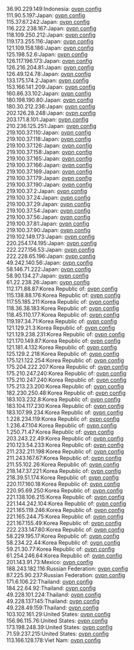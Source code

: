 36.90.229.149:Indonesia: [ovpn config](vpn/36_90_229_149.ovpn)  
111.90.5.197:Japan: [ovpn config](vpn/111_90_5_197.ovpn)  
115.37.67.242:Japan: [ovpn config](vpn/115_37_67_242.ovpn)  
116.222.238.167:Japan: [ovpn config](vpn/116_222_238_167.ovpn)  
118.109.250.212:Japan: [ovpn config](vpn/118_109_250_212.ovpn)  
119.173.255.116:Japan: [ovpn config](vpn/119_173_255_116.ovpn)  
121.109.158.186:Japan: [ovpn config](vpn/121_109_158_186.ovpn)  
125.198.52.6:Japan: [ovpn config](vpn/125_198_52_6.ovpn)  
126.117.196.173:Japan: [ovpn config](vpn/126_117_196_173.ovpn)  
126.216.204.81:Japan: [ovpn config](vpn/126_216_204_81.ovpn)  
126.49.124.78:Japan: [ovpn config](vpn/126_49_124_78.ovpn)  
133.175.174.2:Japan: [ovpn config](vpn/133_175_174_2.ovpn)  
153.166.141.209:Japan: [ovpn config](vpn/153_166_141_209.ovpn)  
160.86.33.102:Japan: [ovpn config](vpn/160_86_33_102.ovpn)  
180.198.190.80:Japan: [ovpn config](vpn/180_198_190_80.ovpn)  
180.30.212.236:Japan: [ovpn config](vpn/180_30_212_236.ovpn)  
202.126.28.248:Japan: [ovpn config](vpn/202_126_28_248.ovpn)  
203.171.8.101:Japan: [ovpn config](vpn/203_171_8_101.ovpn)  
210.236.125.251:Japan: [ovpn config](vpn/210_236_125_251.ovpn)  
219.100.37.110:Japan: [ovpn config](vpn/219_100_37_110.ovpn)  
219.100.37.118:Japan: [ovpn config](vpn/219_100_37_118.ovpn)  
219.100.37.126:Japan: [ovpn config](vpn/219_100_37_126.ovpn)  
219.100.37.158:Japan: [ovpn config](vpn/219_100_37_158.ovpn)  
219.100.37.165:Japan: [ovpn config](vpn/219_100_37_165.ovpn)  
219.100.37.166:Japan: [ovpn config](vpn/219_100_37_166.ovpn)  
219.100.37.169:Japan: [ovpn config](vpn/219_100_37_169.ovpn)  
219.100.37.179:Japan: [ovpn config](vpn/219_100_37_179.ovpn)  
219.100.37.190:Japan: [ovpn config](vpn/219_100_37_190.ovpn)  
219.100.37.2:Japan: [ovpn config](vpn/219_100_37_2.ovpn)  
219.100.37.24:Japan: [ovpn config](vpn/219_100_37_24.ovpn)  
219.100.37.29:Japan: [ovpn config](vpn/219_100_37_29.ovpn)  
219.100.37.54:Japan: [ovpn config](vpn/219_100_37_54.ovpn)  
219.100.37.56:Japan: [ovpn config](vpn/219_100_37_56.ovpn)  
219.100.37.81:Japan: [ovpn config](vpn/219_100_37_81.ovpn)  
219.100.37.90:Japan: [ovpn config](vpn/219_100_37_90.ovpn)  
219.102.149.173:Japan: [ovpn config](vpn/219_102_149_173.ovpn)  
220.254.174.195:Japan: [ovpn config](vpn/220_254_174_195.ovpn)  
222.227.156.53:Japan: [ovpn config](vpn/222_227_156_53.ovpn)  
222.228.65.196:Japan: [ovpn config](vpn/222_228_65_196.ovpn)  
49.242.140.56:Japan: [ovpn config](vpn/49_242_140_56.ovpn)  
58.146.71.222:Japan: [ovpn config](vpn/58_146_71_222.ovpn)  
58.90.134.27:Japan: [ovpn config](vpn/58_90_134_27.ovpn)  
61.22.238.26:Japan: [ovpn config](vpn/61_22_238_26.ovpn)  
112.171.88.87:Korea Republic of: [ovpn config](vpn/112_171_88_87.ovpn)  
115.138.88.176:Korea Republic of: [ovpn config](vpn/115_138_88_176.ovpn)  
117.55.185.211:Korea Republic of: [ovpn config](vpn/117_55_185_211.ovpn)  
118.36.38.183:Korea Republic of: [ovpn config](vpn/118_36_38_183.ovpn)  
118.45.110.177:Korea Republic of: [ovpn config](vpn/118_45_110_177.ovpn)  
119.197.34.71:Korea Republic of: [ovpn config](vpn/119_197_34_71.ovpn)  
121.129.21.3:Korea Republic of: [ovpn config](vpn/121_129_21_3.ovpn)  
121.129.238.231:Korea Republic of: [ovpn config](vpn/121_129_238_231.ovpn)  
121.170.149.87:Korea Republic of: [ovpn config](vpn/121_170_149_87.ovpn)  
121.181.4.132:Korea Republic of: [ovpn config](vpn/121_181_4_132.ovpn)  
125.129.2.218:Korea Republic of: [ovpn config](vpn/125_129_2_218.ovpn)  
175.121.122.254:Korea Republic of: [ovpn config](vpn/175_121_122_254.ovpn)  
175.204.222.207:Korea Republic of: [ovpn config](vpn/175_204_222_207.ovpn)  
175.210.247.240:Korea Republic of: [ovpn config](vpn/175_210_247_240.ovpn)  
175.210.247.240:Korea Republic of: [ovpn config](vpn/175_210_247_240.ovpn)  
175.213.23.200:Korea Republic of: [ovpn config](vpn/175_213_23_200.ovpn)  
182.230.250.48:Korea Republic of: [ovpn config](vpn/182_230_250_48.ovpn)  
183.103.232.8:Korea Republic of: [ovpn config](vpn/183_103_232_8.ovpn)  
183.104.117.230:Korea Republic of: [ovpn config](vpn/183_104_117_230.ovpn)  
183.107.99.234:Korea Republic of: [ovpn config](vpn/183_107_99_234.ovpn)  
1.228.234.119:Korea Republic of: [ovpn config](vpn/1_228_234_119.ovpn)  
1.236.47.104:Korea Republic of: [ovpn config](vpn/1_236_47_104.ovpn)  
1.250.71.47:Korea Republic of: [ovpn config](vpn/1_250_71_47.ovpn)  
203.243.22.49:Korea Republic of: [ovpn config](vpn/203_243_22_49.ovpn)  
210.123.54.233:Korea Republic of: [ovpn config](vpn/210_123_54_233.ovpn)  
211.232.211.198:Korea Republic of: [ovpn config](vpn/211_232_211_198.ovpn)  
211.243.167.67:Korea Republic of: [ovpn config](vpn/211_243_167_67.ovpn)  
211.55.102.26:Korea Republic of: [ovpn config](vpn/211_55_102_26.ovpn)  
218.147.37.221:Korea Republic of: [ovpn config](vpn/218_147_37_221.ovpn)  
218.39.51.174:Korea Republic of: [ovpn config](vpn/218_39_51_174.ovpn)  
220.117.160.18:Korea Republic of: [ovpn config](vpn/220_117_160_18.ovpn)  
220.95.69.250:Korea Republic of: [ovpn config](vpn/220_95_69_250.ovpn)  
221.138.106.215:Korea Republic of: [ovpn config](vpn/221_138_106_215.ovpn)  
221.144.242.104:Korea Republic of: [ovpn config](vpn/221_144_242_104.ovpn)  
221.165.119.246:Korea Republic of: [ovpn config](vpn/221_165_119_246.ovpn)  
221.165.244.75:Korea Republic of: [ovpn config](vpn/221_165_244_75.ovpn)  
221.167.155.49:Korea Republic of: [ovpn config](vpn/221_167_155_49.ovpn)  
222.233.147.80:Korea Republic of: [ovpn config](vpn/222_233_147_80.ovpn)  
58.229.195.17:Korea Republic of: [ovpn config](vpn/58_229_195_17.ovpn)  
58.234.22.44:Korea Republic of: [ovpn config](vpn/58_234_22_44.ovpn)  
59.21.30.77:Korea Republic of: [ovpn config](vpn/59_21_30_77.ovpn)  
61.254.246.64:Korea Republic of: [ovpn config](vpn/61_254_246_64.ovpn)  
201.143.91.73:Mexico: [ovpn config](vpn/201_143_91_73.ovpn)  
188.243.182.116:Russian Federation: [ovpn config](vpn/188_243_182_116.ovpn)  
87.225.90.237:Russian Federation: [ovpn config](vpn/87_225_90_237.ovpn)  
171.6.106.22:Thailand: [ovpn config](vpn/171_6_106_22.ovpn)  
184.22.64.92:Thailand: [ovpn config](vpn/184_22_64_92.ovpn)  
49.228.101.224:Thailand: [ovpn config](vpn/49_228_101_224.ovpn)  
49.228.137.145:Thailand: [ovpn config](vpn/49_228_137_145.ovpn)  
49.228.49.159:Thailand: [ovpn config](vpn/49_228_49_159.ovpn)  
103.102.161.29:United States: [ovpn config](vpn/103_102_161_29.ovpn)  
156.96.115.76:United States: [ovpn config](vpn/156_96_115_76.ovpn)  
173.198.248.39:United States: [ovpn config](vpn/173_198_248_39.ovpn)  
71.59.237.215:United States: [ovpn config](vpn/71_59_237_215.ovpn)  
113.166.128.178:Viet Nam: [ovpn config](vpn/113_166_128_178.ovpn)  
